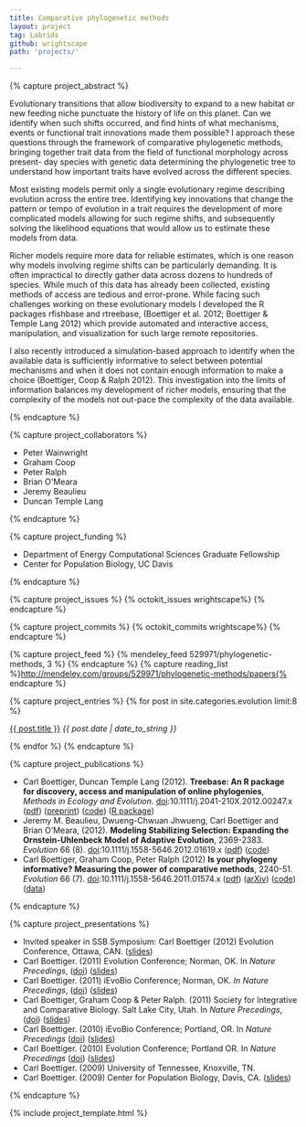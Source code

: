 ```yaml
---
title: Comparative phylogenetic methods
layout: project
tag: Labrids 
github: wrightscape
path: 'projects/'

---
```


{% capture project_abstract %}

Evolutionary transitions that allow biodiversity to expand to a new
habitat or new feeding niche punctuate the history of life on this
planet. Can we identify when such shifts occurred, and find hints
of what mechanisms, events or functional trait innovations made them
possible? I approach these questions through the framework of comparative
phylogenetic methods, bringing together trait data from the field of
functional morphology across present- day species with genetic data
determining the phylogenetic tree to understand how important traits
have evolved across the different species.

Most existing models permit only a single evolutionary regime describing
evolution across the entire tree. Identifying key innovations that change
the pattern or tempo of evolution in a trait requires the development of
more complicated models allowing for such regime shifts, and subsequently
solving the likelihood equations that would allow us to estimate these
models from data.

Richer models require more data for reliable estimates, which is
one reason why models involving regime shifts can be particularly
demanding. It is often impractical to directly gather data across
dozens to hundreds of species. While much of this data has already been
collected, existing methods of access are tedious and error-prone. While
facing such challenges working on these evolutionary models I developed
the R packages rfishbase and rtreebase, (Boettiger et al. 2012; Boettiger
& Temple Lang 2012) which provide automated and interactive access,
manipulation, and visualization for such large remote repositories.

I also recently introduced a simulation-based approach to identify
when the available data is sufficiently informative to select between
potential mechanisms and when it does not contain enough information to
make a choice (Boettiger, Coop & Ralph 2012). This investigation into
the limits of information balances my development of richer models,
ensuring that the complexity of the models not out-pace the complexity
of the data available.

{% endcapture %}


{% capture project_collaborators %}
- Peter Wainwright 
- Graham Coop 
- Peter Ralph 
- Brian O'Meara 
- Jeremy Beaulieu 
- Duncan Temple Lang 

{% endcapture %}

{% capture project_funding %}

- Department of Energy Computational Sciences Graduate Fellowship 
- Center for Population Biology, UC Davis 

{% endcapture %}


{% capture project_issues %}
{% octokit_issues wrightscape%}
{% endcapture %}

{% capture project_commits %}
{% octokit_commits wrightscape%}
{% endcapture %}

{% capture project_feed %}
{% mendeley_feed 529971/phylogenetic-methods, 3 %}
{% endcapture %}
{% capture reading_list %}http://mendeley.com/groups/529971/phylogenetic-methods/papers{% endcapture %}

{% capture project_entries %}
{% for post in site.categories.evolution limit:8 %}
<p> <a href="{{ post.url }}">{{ post.title }}</a> 
<span style="font-style:italic"> {{ post.date | date_to_string }}</span></p>
{% endfor %}
{% endcapture %}

{% capture project_publications %}
<ul>

<li >Carl Boettiger, Duncan Temple Lang (2012). <strong>Treebase: An R package for discovery, access and manipulation of online phylogenies</strong>, <em>Methods in Ecology and Evolution</em>. <a rel="datacite:doi" href="http://dx.doi.org/10.1111/j.2041-210X.2012.00247.x">doi</a>:10.1111/j.2041-210X.2012.00247.x (<a href="http://www.mendeley.com/download/public/98752/4976371531/463d3755b618c40e35dca223e27162c08fbc061a/dl.pdf">pdf</a>) (<a href="https://github.com/ropensci/treebase/blob/master/inst/doc/treebase/treebase_github.md">preprint</a>) (<a href="https://github.com/ropensci/treebase">code</a>) (<a href="http://cran.at.r-project.org/web/packages/treebase/">R package</a>)</li>


<li >Jeremy M. Beaulieu, Dwueng-Chwuan Jhwueng, Carl Boettiger and Brian O’Meara, (2012). <strong>Modeling Stabilizing Selection: Expanding the Ornstein-Uhlenbeck Model of Adaptive Evolution</strong>, 2369-2383. <em>Evolution</em> 66 (8). <a rel="datacite:doi" href="http://dx.doi.org/10.1111/j.1558-5646.2012.01619.x">doi</a>:10.1111/j.1558-5646.2012.01619.x (<a href="http://www.mendeley.com/download/public/98752/4605481493/dfca8df9311b372425a204c1a6587ecee2b275dc/dl.pdf">pdf</a>) (<a href="http://cran.r-project.org/web/packages/OUwie/index.html">code</a>)</li>

<li >Carl Boettiger, Graham Coop, Peter Ralph (2012) <strong>Is your phylogeny informative? Measuring the power of comparative methods</strong>, 2240-51. <em>Evolution</em> 66 (7). <a rel="datacite:doi" href="http://dx.doi.org/10.1111/j.1558-5646.2011.01574.x">doi</a>:10.1111/j.1558-5646.2011.01574.x (<a href="http://www.mendeley.com/download/public/98752/4485545653/566ffaffaf0fa6fb8f847096b742bc465aca3a8e/dl.pdf">pdf</a>) (<a href="http://arxiv.org/abs/1110.4944">arXiv</a>) (<a href="https://github.com/cboettig/pmc">code</a>) (<a href="http://datadryad.org/handle/10255/dryad.37645">data</a>)</li>

</ul>


{% endcapture %}

{% capture project_presentations %}

<ul>
<li>Invited speaker in SSB Symposium: Carl Boettiger (2012) Evolution Conference, Ottawa, CAN. (<a href="http://www.slideshare.net/cboettig/evolution-13576088">slides</a>)</li>
<li>Carl Boettiger. (2011) Evolution Conference; Norman, OK. In <em>Nature Precedings</em>, (<a href="http://dx.doi.org/10.1038/npre.2011.6080.1">doi</a>) (<a href="http://www.slideshare.net/cboettig/a-general-model-of-continuous-character-evolution">slides</a>)</li>
<li>Carl Boettiger. (2011) iEvoBio Conference; Norman, OK. <em>In Nature Precedings</em>, (<a href="http://dx.doi.org/10.1038/npre.2012.6851.1">doi</a>) (<a href="http://www.slideshare.net/cboettig/r-interface-to-treebase">slides</a>)</li>
<li>Carl Boettiger, Graham Coop &amp; Peter Ralph. (2011) Society for Integrative and Comparative Biology. Salt Lake City, Utah. In <em>Nature Precedings</em>, (<a href="http://dx.doi.org/10.1038/npre.2011.6453.1">doi</a>) (<a href="http://www.slideshare.net/cboettig/is-your-phylogeny-informative">slides</a>)</li>
<li>Carl Boettiger. (2010) iEvoBio Conference; Portland, OR. In <em>Nature Precedings</em> (<a href="http://dx.doi.org/10.1038/npre.2010.4602.1">doi</a>) (<a href="http://www.slideshare.net/cboettig/ievobio">slides</a>)</li>
<li>Carl Boettiger. (2010) Evolution Conference; Portland OR. In <em>Nature Precedings</em> (<a href="10.1038/npre.2010.4615.1">doi</a>) (<a href="http://www.slideshare.net/cboettig/a-new-phylogenetic-comparative-method-detecting-niches-and-transitions-with-continuous-characters">slides</a>)</li>
<li>Carl Boettiger. (2009) University of Tennessee, Knoxville, TN.</li>
<li>Carl Boettiger. (2009) Center for Population Biology, Davis, CA. (<a href="http://www.slideshare.net/cboettig/cpb-pres">slides</a>)</li>
</ul>
{% endcapture %}





{% include project_template.html %}

